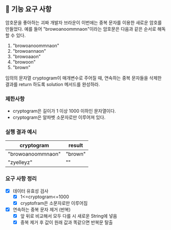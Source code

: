 ## 🚀 기능 요구 사항

암호문을 좋아하는 괴짜 개발자 브라운이 이번에는 중복 문자를 이용한 새로운 암호를 만들었다. 예를 들어 "browoanoommnaon"이라는 암호문은 다음과 같은 순서로 해독할 수 있다.

1. "browoanoommnaon"
2. "browoannaon"
3. "browoaaon"
4. "browoon"
5. "brown"

임의의 문자열 cryptogram이 매개변수로 주어질 때, 연속하는 중복 문자들을 삭제한 결과를 return 하도록 solution 메서드를 완성하라.

### 제한사항

- cryptogram은 길이가 1 이상 1000 이하인 문자열이다.
- cryptogram은 알파벳 소문자로만 이루어져 있다.

### 실행 결과 예시

| cryptogram | result |
| --- | --- |
| "browoanoommnaon" | "brown" |
| "zyelleyz" | "" |

### 요구 사항 정리
- [x] 데이터 유효성 검사
  - [x] 1<=cryptogram<=1000
  - [x] cryptofram은 소문자로만 이루어짐
- [x] 연속하는 중복 문자 제거 (반복)
  - [x] 앞 뒤로 비교해서 모두 다를 시 새로운 String에 넣음
  - [x] 중복 제거 후 값이 원래 값과 똑같으면 반복문 탈출
